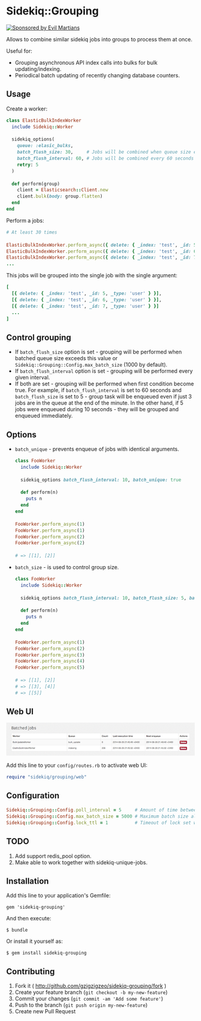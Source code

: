 # Sidekiq::Grouping

<a href="https://evilmartians.com/?utm_source=sidekiq-grouping-gem">
<img src="https://evilmartians.com/badges/sponsored-by-evil-martians.svg" alt="Sponsored by Evil Martians" width="236" height="54">
</a>

Allows to combine similar sidekiq jobs into groups to process them at once.

Useful for:
* Grouping asynchronous API index calls into bulks for bulk updating/indexing.
* Periodical batch updating of recently changing database counters.

## Usage

Create a worker:

```ruby
class ElasticBulkIndexWorker
  include Sidekiq::Worker

  sidekiq_options(
    queue: :elasic_bulks,
    batch_flush_size: 30,     # Jobs will be combined when queue size exceeds 30
    batch_flush_interval: 60, # Jobs will be combined every 60 seconds
    retry: 5
  )

  def perform(group)
    client = Elasticsearch::Client.new
    client.bulk(body: group.flatten)
  end
end
```

Perform a jobs:

```ruby
# At least 30 times

ElasticBulkIndexWorker.perform_async({ delete: { _index: 'test', _id: 5, _type: 'user' } })
ElasticBulkIndexWorker.perform_async({ delete: { _index: 'test', _id: 6, _type: 'user' } })
ElasticBulkIndexWorker.perform_async({ delete: { _index: 'test', _id: 7, _type: 'user' } })
...
```

This jobs will be grouped into the single job with the single argument:

```ruby
[
  [{ delete: { _index: 'test', _id: 5, _type: 'user' } }],
  [{ delete: { _index: 'test', _id: 6, _type: 'user' } }],
  [{ delete: { _index: 'test', _id: 7, _type: 'user' } }]
  ...
]
```

## Control grouping

- If `batch_flush_size` option is set - grouping will be performed when batched queue size exceeds this value or `Sidekiq::Grouping::Config.max_batch_size` (1000 by default).
- If `batch_flush_interval` option is set - grouping will be performed every given interval.
- If both are set - grouping will be performed when first condition become true. For example, if `batch_flush_interval` is set to 60 seconds and `batch_flush_size` is set to 5 - group task will be enqueued even if just 3 jobs are in the queue at the end of the minute. In the other hand, if 5 jobs were enqueued during 10 seconds - they will be grouped and enqueued immediately.

## Options

- `batch_unique` - prevents enqueue of jobs with identical arguments.

  ```ruby
  class FooWorker
    include Sidekiq::Worker

    sidekiq_options batch_flush_interval: 10, batch_unique: true

    def perform(n)
      puts n
    end
  end

  FooWorker.perform_async(1)
  FooWorker.perform_async(1)
  FooWorker.perform_async(2)
  FooWorker.perform_async(2)

  # => [[1], [2]]
  ```

- `batch_size` - is used to control group size.

  ```ruby
  class FooWorker
    include Sidekiq::Worker

    sidekiq_options batch_flush_interval: 10, batch_flush_size: 5, batch_size: 2

    def perform(n)
      puts n
    end
  end

  FooWorker.perform_async(1)
  FooWorker.perform_async(2)
  FooWorker.perform_async(3)
  FooWorker.perform_async(4)
  FooWorker.perform_async(5)

  # => [[1], [2]]
  # => [[3], [4]]
  # => [[5]]
  ```

## Web UI

![Web UI](web.png)

Add this line to your `config/routes.rb` to activate web UI:

```ruby
require "sidekiq/grouping/web"
```

## Configuration

```ruby
Sidekiq::Grouping::Config.poll_interval = 5     # Amount of time between polling batches
Sidekiq::Grouping::Config.max_batch_size = 5000 # Maximum batch size allowed
Sidekiq::Grouping::Config.lock_ttl = 1          # Timeout of lock set when batched job enqueues
```

## TODO

1. Add support redis_pool option.
2. Make able to work together with sidekiq-unique-jobs.

## Installation

Add this line to your application's Gemfile:

    gem 'sidekiq-grouping'

And then execute:

    $ bundle

Or install it yourself as:

    $ gem install sidekiq-grouping

## Contributing

1. Fork it ( http://github.com/gzigzigzeo/sidekiq-grouping/fork )
2. Create your feature branch (`git checkout -b my-new-feature`)
3. Commit your changes (`git commit -am 'Add some feature'`)
4. Push to the branch (`git push origin my-new-feature`)
5. Create new Pull Request

